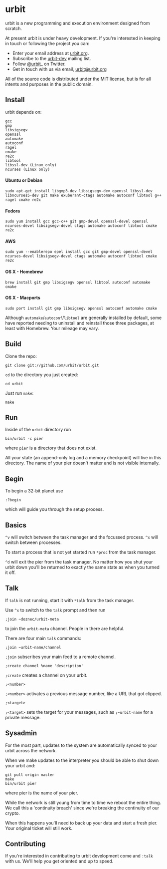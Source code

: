 urbit
=====

urbit is a new programming and execution environment designed from
scratch.

At present urbit is under heavy development. If you're interested in
keeping in touch or following the project you can:

-   Enter your email address at [urbit.org](http://urbit.org).
-   Subscribe to the
    [urbit-dev](https://groups.google.com/forum/#!forum/urbit-dev)
    mailing list.
-   Follow [@urbit_](https://twitter.com/urbit\_) on Twitter.
-   Get in touch with us via email, <urbit@urbit.org>

All of the source code is distributed under the MIT license, but is for
all intents and purposes in the public domain.

Install
-------

urbit depends on:

    gcc
    gmp
    libsigsegv
    openssl
    automake
    autoconf
    ragel
    cmake
    re2c
    libtool
    libssl-dev (Linux only)
    ncurses (Linux only)

#### Ubuntu or Debian

    sudo apt-get install libgmp3-dev libsigsegv-dev openssl libssl-dev libncurses5-dev git make exuberant-ctags automake autoconf libtool g++ ragel cmake re2c

#### Fedora

    sudo yum install gcc gcc-c++ git gmp-devel openssl-devel openssl ncurses-devel libsigsegv-devel ctags automake autoconf libtool cmake re2c

#### AWS

    sudo yum --enablerepo epel install gcc git gmp-devel openssl-devel ncurses-devel libsigsegv-devel ctags automake autoconf libtool cmake re2c

#### OS X - Homebrew

    brew install git gmp libsigsegv openssl libtool autoconf automake cmake

#### OS X - Macports

    sudo port install git gmp libsigsegv openssl autoconf automake cmake

Although `automake`/`autoconf`/`libtool` are generally installed by
default, some have reported needing to uninstall and reinstall those
three packages, at least with Homebrew. Your mileage may vary.

Build
-----

Clone the repo:

    git clone git://github.com/urbit/urbit.git

`cd` to the directory you just created:

    cd urbit

Just run `make`:

    make

Run
---

Inside of the `urbit` directory run

    bin/urbit -c pier

where `pier` is a directory that does not exist.

All your state (an append-only log and a memory checkpoint) will live in
this directory. The name of your pier doesn't matter and is not visible
internally.

Begin
-----

To begin a 32-bit planet use

    :?begin

which will guide you through the setup process.

Basics
------

`^v` will switch between the task manager and the focussed process. `^x`
will switch between processes.

To start a process that is not yet started run `*proc` from the task
manager.

`^d` will exit the pier from the task manager. No matter how you shut
your urbit down you'll be returned to exactly the same state as when you
turned it off.

Talk
----

If `talk` is not running, start it with `*talk` from the task manager.

Use `^x` to switch to the `talk` prompt and then run

    ;join ~doznec/urbit-meta

to join the `urbit-meta` channel. People in there are helpful.

There are four main `talk` commands:

    ;join ~urbit-name/channel

`;join` subscribes your main feed to a remote channel.

    ;create channel %name 'description'

`;create` creates a channel on your urbit.

    ;<number>

`;<number>` activates a previous message number, like a URL that got
clipped.

    ;<target>

`;<target>` sets the target for your messages, such as `;~urbit-name`
for a private message.

Sysadmin
--------

For the most part, updates to the system are automatically synced to
your urbit across the network.

When we make updates to the interpreter you should be able to shut down
your urbit and:

    git pull origin master
    make
    bin/urbit pier

where pier is the name of your pier.

While the network is still young from time to time we reboot the entire
thing. We call this a 'continuity breach' since we're breaking the
continuity of our crypto.

When this happens you'll need to back up your data and start a fresh
pier. Your original ticket will still work.

Contributing
------------

If you're interested in contributing to urbit development come and
`:talk` with us. We'll help you get oriented and up to speed.
